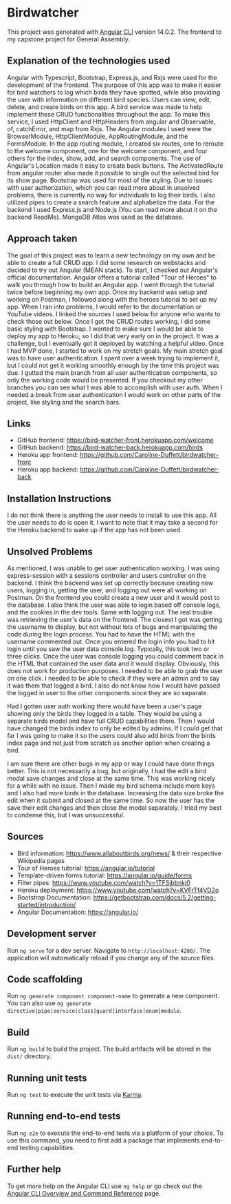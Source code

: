 # Birdwatcher
This project was generated with [Angular CLI](https://github.com/angular/angular-cli) version 14.0.2. The frontend to my capstone project for General Assembly.

## Explanation of the technologies used
Angular with Typescript, Bootstrap, Express.js, and Rxjs were used for the development of the frontend. The purpose of this app was to make it easier for bird watchers to log which birds they have spotted, while also providing the user with information on different bird species. Users can view, edit, delete, and create birds on this app. A bird service was made to help implement these CRUD functionalities throughout the app. To make this service, I used HttpClient and HttpHeaders from angular and Observable, of, catchError, and map from Rxjs. The Angular modules I used were the BrowserModule, HttpClientModule, AppRoutingModule, and the FormsModule. In the app routing module, I created six routes, one to reroute to the welcome component, one for the welcome component, and four others for the index, show, add, and search components. The use of Angular's Location made it easy to create back buttons. The ActivatedRoute from angular router also made it possible to single out the selected bird for its show page. Bootstrap was used for most of the styling. Due to issues with user authorization, which you can read more about in unsolved problems, there is currently no way for individuals to log their birds. I also utilized pipes to create a search feature and alphabetize the data. For the backend I used Express.js and Node.js (You can read more about it on the backend ReadMe). MongoDB Atlas was used as the database.

## Approach taken
The goal of this project was to learn a new technology on my own and be able to create a full CRUD app. I did some research on webstacks and decided to try out Angular (MEAN stack). To start, I checked out Angular's official documentation. Angular offers a tutorial called "Tour of Heroes" to walk you through how to build an Angular app. I went through the tutorial twice before beginning my own app. Once my backend was setup and working on Postman, I followed along with the heroes tutorial to set up my app. When I ran into problems, I would refer to the documentation or YouTube videos. I linked the sources I used below for anyone who wants to check those out below. Once I got the CRUD routes working, I did some basic styling with Bootstrap. I wanted to make sure I would be able to deploy my app to Heroku, so I did that very early on in the project. It was a challenge, but I eventually got it deployed by watching a helpful video. Once I had MVP done, I started to work on my stretch goals. My main stretch goal was to have user authentication. I spent over a week trying to implement it, but I could not get it working smoothly enough by the time this project was due. I gutted the main branch from all user authentication components, so only the working code would be presented. If you checkout my other branches you can see what I was able to accomplish with user auth. When I needed a break from user authentication I would work on other parts of the project, like styling and the search bars.


## Links
 - GitHub frontend: https://bird-watcher-front.herokuapp.com/welcome
 - GitHub backend: https://bird-watcher-back.herokuapp.com/birds
 - Heroku app frontend: https://github.com/Caroline-Duffett/birdwatcher-front
 - Heroku app backend: https://github.com/Caroline-Duffett/birdwatcher-back

## Installation Instructions
I do not think there is anything the user needs to install to use this app. All the user needs to do is open it. I want to note that it may take a second for the Heroku backend to wake up if the app has not been used.


## Unsolved Problems
As mentioned, I was unable to get user authentication working. I was using express-session with a sessions controller and users controller on the backend. I think the backend was set up correctly because creating new users, logging in, getting the user, and logging out were all working on Postman. On the frontend you could create a new user and it would post to the database. I also think the user was able to login based off console logs, and the cookies in the dev tools. Same with logging out. The real trouble was retrieving the user's data on the frontend. The closest I got was getting the username to display, but not without lots of bugs and manipulating the code during the login process. You had to have the HTML with the username commented out. Once you entered the login info you had to hit login until you saw the user data console.log. Typically, this took two or three clicks. Once the user was console logging you could comment back in the HTML that contained the user data and it would display. Obviously, this does not work for production purposes. I needed to be able to grab the user on one click. I needed to be able to check if they were an admin and to say it was them that logged a bird. I also do not know how I would have passed the logged in user to the other components since they are so separate.

Had I gotten user auth working there would have been a user's page showing only the birds they logged in a table. They would be using a separate birds model and have full CRUD capabilities there. Then I would have changed the birds index to only be edited by admins. If I could get that far I was going to make it so the users could also add birds from the birds index page and not just from scratch as another option when creating a bird.

I am sure there are other bugs in my app or way I could have done things better. This is not necessarily a bug, but originally, I had the edit a bird modal save changes and close at the same time. This was working nicely for a while with no issue. Then I made my bird schema include more keys and I also had more birds in the database. Increasing the data size broke the edit when it submit and closed at the same time. So now the user has the save their edit changes and then close the modal separately. I tried my best to condense this, but I was unsuccessful.  


## Sources
- Bird information: https://www.allaboutbirds.org/news/ & their respective Wikipedia pages
- Tour of Heroes tutorial: https://angular.io/tutorial
- Template-driven forms tutorial: https://angular.io/guide/forms
- Filter pipes: https://www.youtube.com/watch?v=1TFSibbnkj0
- Heroku deployment: https://www.youtube.com/watch?v=KVFrTf4VD2o
- Bootstrap Documentation: https://getbootstrap.com/docs/5.2/getting-started/introduction/
- Angular Documentation: https://angular.io/

## Development server

Run `ng serve` for a dev server. Navigate to `http://localhost:4200/`. The application will automatically reload if you change any of the source files.

## Code scaffolding

Run `ng generate component component-name` to generate a new component. You can also use `ng generate directive|pipe|service|class|guard|interface|enum|module`.

## Build

Run `ng build` to build the project. The build artifacts will be stored in the `dist/` directory.

## Running unit tests

Run `ng test` to execute the unit tests via [Karma](https://karma-runner.github.io).

## Running end-to-end tests

Run `ng e2e` to execute the end-to-end tests via a platform of your choice. To use this command, you need to first add a package that implements end-to-end testing capabilities.

## Further help

To get more help on the Angular CLI use `ng help` or go check out the [Angular CLI Overview and Command Reference](https://angular.io/cli) page.
